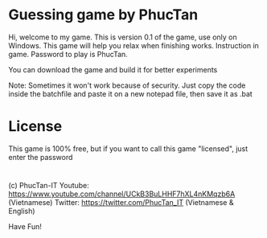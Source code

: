 # Guessing game by PhucTan

Hi, welcome to my game. This is version 0.1 of the game, use only on Windows.
This game will help you relax when finishing works. Instruction in game. Password to play is PhucTan.

You can download the game and build it for better experiments

Note: Sometimes it won't work because of security. Just copy the code inside the batchfile and paste it on a new notepad file, then save it as .bat

# License

This game is 100% free, but if you want to call this game "licensed", just enter the password

#

(c) PhucTan-IT
Youtube: https://www.youtube.com/channel/UCkB3BuLHHF7hXL4nKMqzb6A (Vietnamese)
Twitter: https://twitter.com/PhucTan_IT (Vietnamese & English)

Have Fun!
